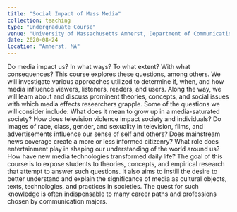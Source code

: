 ```yaml
---
title: "Social Impact of Mass Media"
collection: teaching
type: "Undergraduate Course"
venue: "University of Massachusetts Amherst, Department of Communication"
date: 2020-08-24
location: "Amherst, MA"
---
```


Do media impact us? In what ways? To what extent? With what consequences?
This course explores these questions, among others. We will investigate various approaches utilized to determine if, when, and how media influence viewers, listeners, readers, and users. Along the way, we will learn about and discuss prominent theories, concepts, and social issues with which media effects researchers grapple.
Some of the questions we will consider include: What does it mean to grow up in a media-saturated society? How does television violence impact society and individuals? Do images of race, class, gender, and sexuality in television, films, and advertisements influence our sense of self and others? Does mainstream news coverage create a more or less informed citizenry? What role does entertainment play in shaping our understanding of the world around us? How have new media technologies transformed daily life?
The goal of this course is to expose students to theories, concepts, and empirical research that attempt to answer such questions. It also aims to instill the desire to better understand and explain the significance of media as cultural objects, texts, technologies, and practices in societies. The quest for such knowledge is often indispensable to many career paths and professions chosen by communication majors.
